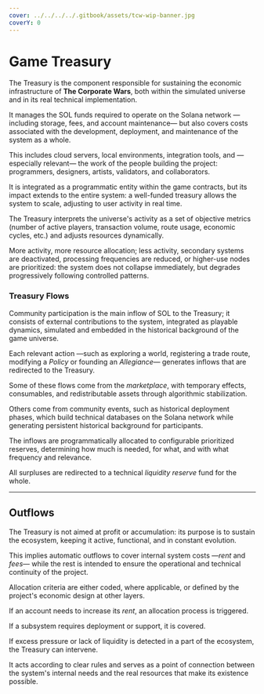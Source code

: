 ```yaml
---
cover: ../../../../.gitbook/assets/tcw-wip-banner.jpg
coverY: 0
---
```


# Game Treasury

The Treasury is the component responsible for sustaining the economic infrastructure of **The Corporate Wars**, both within the simulated universe and in its real technical implementation.

It manages the SOL funds required to operate on the Solana network —including storage, fees, and account maintenance— but also covers costs associated with the development, deployment, and maintenance of the system as a whole.

This includes cloud servers, local environments, integration tools, and —especially relevant— the work of the people building the project: programmers, designers, artists, validators, and collaborators.

It is integrated as a programmatic entity within the game contracts, but its impact extends to the entire system: a well-funded treasury allows the system to scale, adjusting to user activity in real time.

The Treasury interprets the universe's activity as a set of objective metrics (number of active players, transaction volume, route usage, economic cycles, etc.) and adjusts resources dynamically.

More activity, more resource allocation; less activity, secondary systems are deactivated, processing frequencies are reduced, or higher-use nodes are prioritized: the system does not collapse immediately, but degrades progressively following controlled patterns.

### Treasury Flows

Community participation is the main inflow of SOL to the Treasury; it consists of external contributions to the system, integrated as playable dynamics, simulated and embedded in the historical background of the game universe.

Each relevant action —such as exploring a world, registering a trade route, modifying a _Policy_ or founding an _Allegiance_— generates inflows that are redirected to the Treasury.

Some of these flows come from the _marketplace_, with temporary effects, consumables, and redistributable assets through algorithmic stabilization.

Others come from community events, such as historical deployment phases, which build technical databases on the Solana network while generating persistent historical background for participants.

The inflows are programmatically allocated to configurable prioritized reserves, determining how much is needed, for what, and with what frequency and relevance.

All surpluses are redirected to a technical _liquidity reserve_ fund for the whole.

***

## Outflows

The Treasury is not aimed at profit or accumulation: its purpose is to sustain the ecosystem, keeping it active, functional, and in constant evolution.

This implies automatic outflows to cover internal system costs —_rent_ and _fees_— while the rest is intended to ensure the operational and technical continuity of the project.

Allocation criteria are either coded, where applicable, or defined by the project's economic design at other layers.

If an account needs to increase its _rent_, an allocation process is triggered.

If a subsystem requires deployment or support, it is covered.

If excess pressure or lack of liquidity is detected in a part of the ecosystem, the Treasury can intervene.

It acts according to clear rules and serves as a point of connection between the system's internal needs and the real resources that make its existence possible.
